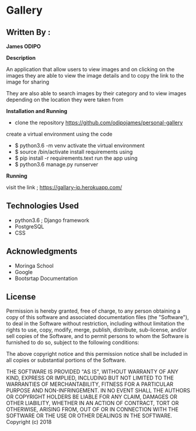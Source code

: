 # Gallery

## Written By :

**James ODIPO**

**Description**

An application that allow users to view images and on clicking on the images they are able to view the image details and to copy the link to the image for sharing

They are also able to search images by their category and to view images depending on the location they were taken from

**Installation and Running**
* clone the repository https://github.com/odipojames/personal-gallery

create a virtual environment using the code
* $ python3.6 -m venv <name of your environment>
activate the virtual environment
* $ source <name of your environment>/bin/activate
install requirements using
* $ pip install -r requirements.text
run the app using
* $ python3.6 manage.py runserver


**Running**

visit the link ; https://gallary-ip.herokuapp.com/ 

## Technologies Used
* python3.6 ; Django framework
* PostgreSQL
* CSS

## Acknowledgments
* Moringa School
* Google
* Bootsrtap Documentation


## License
Permission is hereby granted, free of charge, to any person obtaining a copy of this software and associated documentation files (the "Software"), to deal in the Software without restriction, including without limitation the rights to use, copy, modify, merge, publish, distribute, sub-license, and/or sell copies of the Software, and to permit persons to whom the Software is furnished to do so, subject to the following conditions:

The above copyright notice and this permission notice shall be included in all copies or substantial portions of the Software.

THE SOFTWARE IS PROVIDED "AS IS", WITHOUT WARRANTY OF ANY KIND, EXPRESS OR IMPLIED, INCLUDING BUT NOT LIMITED TO THE WARRANTIES OF MERCHANTABILITY, FITNESS FOR A PARTICULAR PURPOSE AND NON-INFRINGEMENT. IN NO EVENT SHALL THE AUTHORS OR COPYRIGHT HOLDERS BE LIABLE FOR ANY CLAIM, DAMAGES OR OTHER LIABILITY, WHETHER IN AN ACTION OF CONTRACT, TORT OR OTHERWISE, ARISING FROM, OUT OF OR IN CONNECTION WITH THE SOFTWARE OR THE USE OR OTHER DEALINGS IN THE SOFTWARE. Copyright (c) 2018
